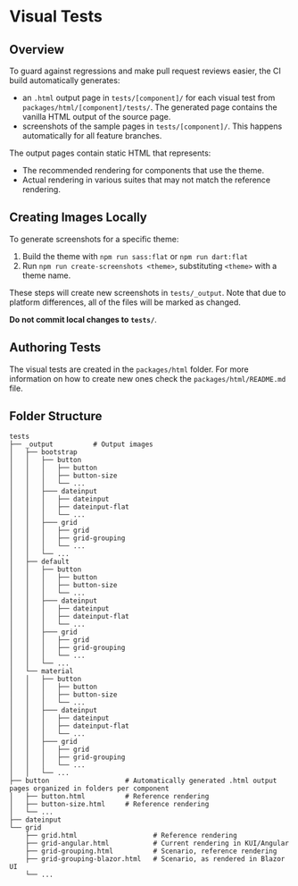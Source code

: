 # Visual Tests

## Overview

To guard against regressions and make pull request reviews easier, the CI build automatically generates:

* an `.html` output page in `tests/[component]/` for each visual test from `packages/html/[component]/tests/`. The generated page contains the vanilla HTML output of the source page.
* screenshots of the sample pages in `tests/[component]/`.
This happens automatically for all feature branches.

The output pages contain static HTML that represents:

* The recommended rendering for components that use the theme.
* Actual rendering in various suites that may not match the reference rendering.

## Creating Images Locally

To generate screenshots for a specific theme:

1. Build the theme with `npm run sass:flat` or `npm run dart:flat`
1. Run `npm run create-screenshots <theme>`, substituting `<theme>` with a theme name.

These steps will create new screenshots in `tests/_output`. Note that due to platform differences, all of the files will be marked as changed.

**Do not commit local changes to `tests/`**.

## Authoring Tests

The visual tests are created in the `packages/html` folder. For more information on how to create new ones check the `packages/html/README.md` file.

## Folder Structure

```
tests
├── _output          # Output images
│   ├── bootstrap
│   │   ├── button
│   │   │   ├── button
│   │   │   ├── button-size
│   │   │   └── ...
│   │   ├─── dateinput
│   │   │   ├── dateinput
│   │   │   ├── dateinput-flat
│   │   │   └── ...
│   │   ├─── grid
│   │   │   ├── grid
│   │   │   ├── grid-grouping
│   │   │   └── ...
│   │   └── ...
│   ├── default
│   │   ├── button
│   │   │   ├── button
│   │   │   ├── button-size
│   │   │   └── ...
│   │   ├─── dateinput
│   │   │   ├── dateinput
│   │   │   ├── dateinput-flat
│   │   │   └── ...
│   │   ├─── grid
│   │   │   ├── grid
│   │   │   ├── grid-grouping
│   │   │   └── ...
│   │   └── ...
│   └── material
│   │   ├── button
│   │   │   ├── button
│   │   │   ├── button-size
│   │   │   └── ...
│   │   ├─── dateinput
│   │   │   ├── dateinput
│   │   │   ├── dateinput-flat
│   │   │   └── ...
│   │   ├─── grid
│   │   │   ├── grid
│   │   │   ├── grid-grouping
│   │   │   └── ...
│   │   └── ...
├── button                   # Automatically generated .html output pages organized in folders per component
│   ├── button.html          # Reference rendering
│   ├── button-size.html     # Reference rendering
│   └── ...
├── dateinput
└── grid
    ├── grid.html                   # Reference rendering
    ├── grid-angular.html           # Current rendering in KUI/Angular
    ├── grid-grouping.html          # Scenario, reference rendering
    ├── grid-grouping-blazor.html   # Scenario, as rendered in Blazor UI
    └── ...
```

